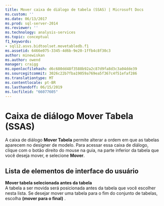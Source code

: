 ```yaml
---
title: Mover caixa de diálogo de tabela (SSAS) | Microsoft Docs
ms.custom: ''
ms.date: 06/13/2017
ms.prod: sql-server-2014
ms.reviewer: ''
ms.technology: analysis-services
ms.topic: conceptual
f1_keywords:
- sql12.asvs.bidtoolset.movetabledb.f1
ms.assetid: 6466e075-3345-4d6b-9e20-1ffb4c8f30c3
author: minewiskan
ms.author: owend
manager: craigg
ms.openlocfilehash: d6c680dd48f3588b92a2c87d9fa8d3c3a04dde39
ms.sourcegitcommit: 3026c22b7fba19059a769ea5f367c4f51efaf286
ms.translationtype: MT
ms.contentlocale: pt-BR
ms.lasthandoff: 06/15/2019
ms.locfileid: "66077605"
---
```

# <a name="move-table-dialog-box-ssas"></a>Caixa de diálogo Mover Tabela (SSAS)
  A caixa de diálogo **Mover Tabela** permite alterar a ordem em que as tabelas aparecem no designer de modelo. Para acessar essa caixa de diálogo, clique com o botão direito do mouse na guia, na parte inferior da tabela que você deseja mover, e selecione **Mover**.  
  
## <a name="uielement-list"></a>Lista de elementos de interface do usuário  
 **Mover tabela selecionada antes da tabela**  
 A tabela a ser movida será posicionada antes da tabela que você escolher nesta lista. Se desejar mover uma tabela para o fim do conjunto de tabelas, escolha **(mover para o final)** .  
  
  

